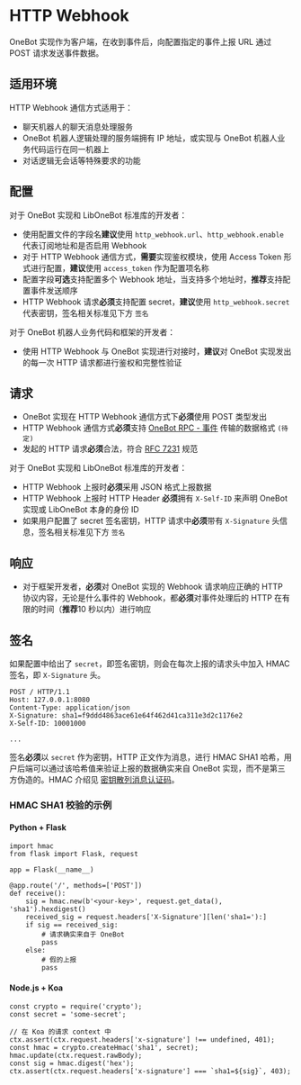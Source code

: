 # HTTP Webhook

OneBot 实现作为客户端，在收到事件后，向配置指定的事件上报 URL 通过 POST 请求发送事件数据。

## 适用环境

HTTP Webhook 通信方式适用于：

- 聊天机器人的聊天消息处理服务
- OneBot 机器人逻辑处理的服务端拥有 IP 地址，或实现与 OneBot 机器人业务代码运行在同一机器上
- 对话逻辑无会话等特殊要求的功能

## 配置

对于 OneBot 实现和 LibOneBot 标准库的开发者：

- 使用配置文件的字段名**建议**使用 `http_webhook.url`、`http_webhook.enable` 代表订阅地址和是否启用 Webhook
- 对于 HTTP Webhook 通信方式，**需要**实现鉴权模块，使用 Access Token 形式进行配置，**建议**使用 `access_token` 作为配置项名称
- 配置字段**可选**支持配置多个 Webhook 地址，当支持多个地址时，**推荐**支持配置事件发送顺序
- HTTP Webhook 请求**必须**支持配置 secret，**建议**使用 `http_webhook.secret` 代表密钥，签名相关标准见下方 `签名`

对于 OneBot 机器人业务代码和框架的开发者：

- 使用 HTTP Webhook 与 OneBot 实现进行对接时，**建议**对 OneBot 实现发出的每一次 HTTP 请求都进行鉴权和完整性验证

## 请求

- OneBot 实现在 HTTP Webhook 通信方式下**必须**使用 POST 类型发出
- HTTP Webhook 通信方式**必须**支持 [OneBot RPC - 事件](../../onebot-rpc/event) 传输的数据格式 `(待定)`
- 发起的 HTTP 请求**必须**合法，符合 [RFC 7231](https://datatracker.ietf.org/doc/html/rfc7231) 规范

对于 OneBot 实现和 LibOneBot 标准库的开发者：

- HTTP Webhook 上报时**必须**采用 JSON 格式上报数据
- HTTP Webhook 上报时 HTTP Header **必须**拥有 `X-Self-ID` 来声明 OneBot 实现或 LibOneBot 本身的身份 ID
- 如果用户配置了 secret 签名密钥，HTTP 请求中**必须**带有 `X-Signature` 头信息，签名相关标准见下方 `签名`

## 响应

- 对于框架开发者，**必须**对 OneBot 实现的 Webhook 请求响应正确的 HTTP 协议内容，无论是什么事件的 Webhook，都**必须**对事件处理后的 HTTP 在有限的时间（**推荐**10 秒以内）进行响应

## 签名

如果配置中给出了 `secret`，即签名密钥，则会在每次上报的请求头中加入 HMAC 签名，即 `X-Signature` 头。

```
POST / HTTP/1.1
Host: 127.0.0.1:8080
Content-Type: application/json
X-Signature: sha1=f9ddd4863ace61e64f462d41ca311e3d2c1176e2
X-Self-ID: 10001000

...
```

签名**必须**以 `secret` 作为密钥，HTTP 正文作为消息，进行 HMAC SHA1 哈希，用户后端可以通过该哈希值来验证上报的数据确实来自 OneBot 实现，而不是第三方伪造的。HMAC 介绍见 [密钥散列消息认证码](https://zh.wikipedia.org/zh-cn/%E9%87%91%E9%91%B0%E9%9B%9C%E6%B9%8A%E8%A8%8A%E6%81%AF%E9%91%91%E5%88%A5%E7%A2%BC)。

### HMAC SHA1 校验的示例

#### Python + Flask

```
import hmac
from flask import Flask, request

app = Flask(__name__)

@app.route('/', methods=['POST'])
def receive():
    sig = hmac.new(b'<your-key>', request.get_data(), 'sha1').hexdigest()
    received_sig = request.headers['X-Signature'][len('sha1='):]
    if sig == received_sig:
        # 请求确实来自于 OneBot
        pass
    else:
        # 假的上报
        pass
```

#### Node.js + Koa

```
const crypto = require('crypto');
const secret = 'some-secret';

// 在 Koa 的请求 context 中
ctx.assert(ctx.request.headers['x-signature'] !== undefined, 401);
const hmac = crypto.createHmac('sha1', secret);
hmac.update(ctx.request.rawBody);
const sig = hmac.digest('hex');
ctx.assert(ctx.request.headers['x-signature'] === `sha1=${sig}`, 403);
```